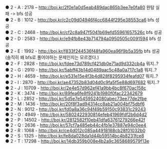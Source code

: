 ● 2 - A : 2178 – http://boj.kr/2f0e1a0d5eab489dac865b3ee7e0fa80 완탐 실패 -> bfs 성공 </br> 
● 2 - B : 1012 - http://boj.kr/c2c09d04946f4cc6844f295e38553ca6 bfs 성공 </br>
● 2 - C : 2468 - http://boj.kr/cf2c8a947f5041b69efd55961657526c bfs 성공 </br>
● 2 - D : 2583 - http://boj.kr/e94fb8e43b714794a0950505c0091594 bfs 성공 </br>
● 2 - E : 1992 - http://boj.kr/f833f244536f48fa960ea96f9b5a35fb bfs 성공 (솔직히 왜 bfs로 풀어야하는 문제인지는 모르겠다.) </br>
● 2 - F : 2828 - http://boj.kr/fdee73d789cf421db0e71ad9d332cb4a 뭐지..? </br>
● 2 - G : 2910 - http://boj.kr/5abff43b14d0489aac5c48a0a717c1a8 뭐지..? </br>
● 2 - H : 4659 - http://boj.kr/e531e15e4f3b4d828f8295934feafd07 뭐지..? </br>
● 2 - I : 2870 - http://boj.kr/ae47352b83d04d0c9fa5f5e88d697682 뭐지..? </br>
● 2 - J : 10709 - http://boj.kr/2e4e57d962ef41a9bb4bc8f670ac158c </br>
● 2 - K : 3474 - http://boj.kr/89fea6fe8f9241b1980f0fac22342679 </br>
● 2 - L : 2852 - http://boj.kr/5d5e7e5459524080abec73ee77de2fbe </br>
● 2 - M : 1436 - http://boj.kr/20f8f3ad94314cc8ab21a004bf75dbf6 </br>
● 2 - N : 9012 - http://boj.kr/fd0a8a36c94f49b59150c93831c29243 </br>
● 2 - O : 4949 - http://boj.kr/5802422930814efeb41969fdf2b6d4d2 </br>
● 2 - P : 14502 - http://boj.kr/2812582f10eb41dfa63761279266e42f </br>
● 2 - Q : 2636 - http://boj.kr/57cf7a485eb44c4fb1e37887e94c0ee4 </br>
● 2 - R : 1068 - http://boj.kr/ce4d012c085a44918188cb28f01032b0 </br>
● 2 - S : 1325 - http://boj.kr/fe8da028da1d44b59514bc4b8231fce8 </br>
● 2 - T : 17298 - http://boj.kr/14db359b008e4b2a9c3658689579f13e </br>

